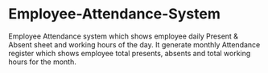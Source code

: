 # Employee-Attendance-System
Employee Attendance system which shows employee daily Present & Absent sheet and working hours of the day. It generate monthly Attendance register which shows employee total presents, absents and total working hours for the month.
